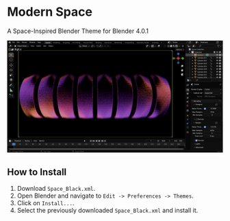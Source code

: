 # Modern Space
A Space-Inspired Blender Theme for Blender 4.0.1

![Screenshot of the Theme](space_modern.png "Screenshot of the Theme")

## How to Install

1. Download `Space_Black.xml`.
2. Open Blender and navigate to `Edit -> Preferences -> Themes`.
3. Click on `Install...`.
4. Select the previously downloaded `Space_Black.xml` and install it.
